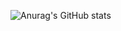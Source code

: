 ![Anurag's GitHub stats](https://github-readme-stats.vercel.app/api?username=anuraghazra&hide=contribs,prs)
